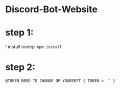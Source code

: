 # Discord-Bot-Website

# step 1:
! install nodejs `` npm install ``

# step 2:
``
@TOKEN NEED TO CHANGE OF YOURSEFT
{ TOKEN = '' }
``
